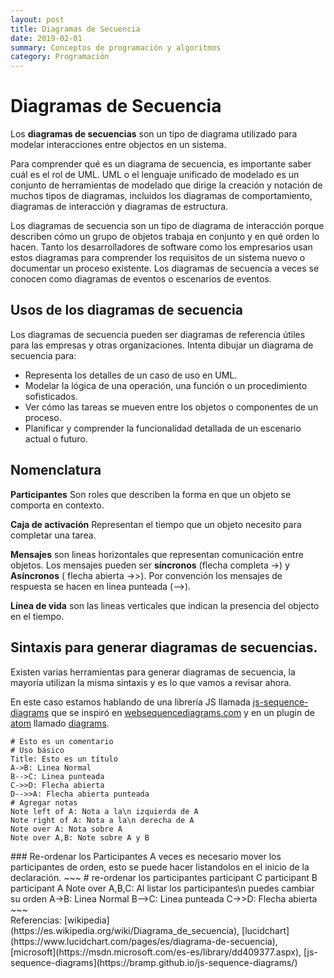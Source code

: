 ```yaml
---
layout: post
title: Diagramas de Secuencia
date: 2019-02-01
summary: Conceptos de programación y algoritmos
category: Programación
---
```


# Diagramas de Secuencia
Los **diagramas de secuencias** son un tipo de diagrama utilizado para modelar interacciones entre objectos en un sistema.

Para comprender qué es un diagrama de secuencia, es importante saber cuál es el rol de UML. UML o el lenguaje unificado de modelado es un conjunto de herramientas de modelado que dirige la creación y notación de muchos tipos de diagramas, incluidos los diagramas de comportamiento, diagramas de interacción y diagramas de estructura.

Los diagramas de secuencia son un tipo de diagrama de interacción porque describen cómo un grupo de objetos trabaja en conjunto y en qué orden lo hacen. Tanto los desarrolladores de software como los empresarios usan estos diagramas para comprender los requisitos de un sistema nuevo o documentar un proceso existente. Los diagramas de secuencia a veces se conocen como diagramas de eventos o escenarios de eventos.

## Usos de los diagramas de secuencia
Los diagramas de secuencia pueden ser diagramas de referencia útiles para las empresas y otras organizaciones. Intenta dibujar un diagrama de secuencia para:

-   Representa los detalles de un caso de uso en UML.
-   Modelar la lógica de una operación, una función o un procedimiento sofisticados.
-   Ver cómo las tareas se mueven entre los objetos o componentes de un proceso.
-   Planificar y comprender la funcionalidad detallada de un escenario actual o futuro.

## Nomenclatura

**Participantes** Son roles que describen la forma en que un objeto se comporta en contexto.

**Caja de activación** Representan el tiempo que un objeto necesito para completar una tarea.

**Mensajes** son lineas horizontales que representan comunicación entre objetos.
Los mensajes pueden ser **síncronos** (flecha completa ->) y **Asíncronos** ( flecha abierta ->>). Por convención los mensajes de respuesta se hacen en linea punteada (-->).

**Línea de vida** son las lineas verticales que indican la presencia del objecto en el tiempo.


## Sintaxis para generar diagramas de secuencias.
Existen varias herramientas para generar diagramas de secuencia, la mayoría utilizan la misma sintaxis y es lo que vamos a revisar ahora.

En este caso estamos hablando de una librería JS llamada [js-sequence-diagrams](https://bramp.github.io/js-sequence-diagrams/) que se inspiró en [websequencediagrams.com](websequencediagrams.com) y en un plugin de [atom](https://atom.io/) llamado [diagrams](https://atom.io/packages/diagrams).

<script src="themes/js/webfont.js"></script>
<script src="themes/js/snap.svg-min.js"></script>
<script src="themes/js/underscore-min.js"></script>
<script src="themes/js/sequence-diagram-min.js"></script>

~~~
# Esto es un comentario
# Uso básico
Title: Esto es un título
A->B: Linea Normal
B-->C: Linea punteada
C->>D: Flecha abierta
D-->>A: Flecha abierta punteada
# Agregar notas
Note left of A: Nota a la\n izquierda de A
Note right of A: Nota a la\n derecha de A
Note over A: Nota sobre A
Note over A,B: Note sobre A y B
~~~
<div id="diagram1"></div>
<script>
    var diagram = Diagram.parse("Title: Esto es un título\n"+
    "A->B: Linea Normal\n"+
    "B-->C: Linea punteada\n"+
    "C->>D: Flecha abierta\n"+
    "D-->>A: Flecha abierta punteada\n"+
    "Note left of A: Nota izq de A\n"+
    "Note right of A: Nota der de A\n"+
    "Note over A: Nota sobre A\n"+
    "Note over A,B: Note sobre A y B");
    var options = {theme: "simple",css_class: "simple"};
    diagram.drawSVG("diagram1", options);
</script>
### Re-ordenar los Participantes
A veces es necesario mover los participantes de orden, esto se puede hacer listandolos en el inicio de la declaración.
~~~
# re-ordenar los participantes
participant C
participant B
participant A
Note over A,B,C: Al listar los participantes\n puedes cambiar su orden
A->B: Linea Normal
B-->C: Linea punteada
C->>D: Flecha abierta
~~~

<div id="diagram2"></div>
<script>
    var diagram2 = Diagram.parse("participant C\n"+
    "participant B\n"+
    "participant A\n"+  
    "Title: Al listar los participantes puedes cambiar su orden\n"+
    "A->B: Linea Normal\n"+
    "B-->C: Linea punteada\n"+
    "C->>D: Flecha abierta");
    var options2 = {theme: "simple",css_class: "simple"};
    diagram2.drawSVG("diagram2", options2);
</script>
Referencias:
[wikipedia](https://es.wikipedia.org/wiki/Diagrama_de_secuencia),
[lucidchart](https://www.lucidchart.com/pages/es/diagrama-de-secuencia),
[microsoft](https://msdn.microsoft.com/es-es/library/dd409377.aspx),
[js-sequence-diagrams](https://bramp.github.io/js-sequence-diagrams/)
